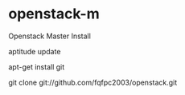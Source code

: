 openstack-m
===========

Openstack Master  Install

aptitude update

apt-get install git

git clone git://github.com/fqfpc2003/openstack.git
